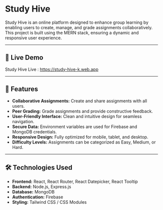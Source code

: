 # Study Hive

Study Hive is an online platform designed to enhance group learning by enabling users to create, manage, and grade assignments collaboratively. This project is built using the MERN stack, ensuring a dynamic and responsive user experience.

---

## 🚀 Live Demo
Study Hive Live : https://study-hive-k.web.app

---

## 📖 Features

- **Collaborative Assignments:** Create and share assignments with all users.
- **Peer Grading:** Grade assignments and provide constructive feedback.
- **User-Friendly Interface:** Clean and intuitive design for seamless navigation.
- **Secure Data:** Environment variables are used for Firebase and MongoDB credentials.
- **Responsive Design:** Fully optimized for mobile, tablet, and desktop.
- **Difficulty Levels:** Assignments can be categorized as Easy, Medium, or Hard.

---

## 🛠️ Technologies Used

- **Frontend:** React, React Router, React Datepicker, React Tooltip
- **Backend:** Node.js, Express.js
- **Database:** MongoDB
- **Authentication:** Firebase
- **Styling:** Tailwind CSS / CSS Modules